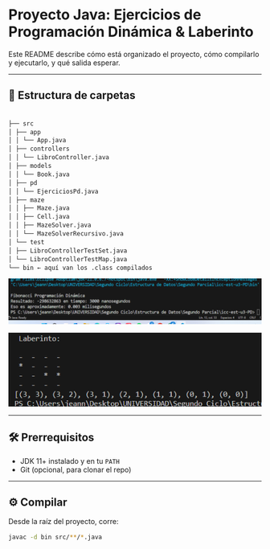 # Proyecto Java: Ejercicios de Programación Dinámica & Laberinto

Este README describe cómo está organizado el proyecto, cómo compilarlo y ejecutarlo, y qué salida esperar.

---

## 📂 Estructura de carpetas



```bash

├── src
│ ├── app
│ │ └── App.java
│ ├── controllers
│ │ └── LibroController.java
│ ├── models
│ │ └── Book.java
│ ├── pd
│ │ └── EjerciciosPd.java
│ ├── maze
│ │ ├── Maze.java
│ │ ├── Cell.java
│ │ ├── MazeSolver.java
│ │ └── MazeSolverRecursivo.java
│ └── test
│ ├── LibroControllerTestSet.java
│ └── LibroControllerTestMap.java
└── bin ← aquí van los .class compilados
```

![alt text](image.png)

![alt text](image-1.png)



---

## 🛠️ Prerrequisitos

- JDK 11+ instalado y en tu `PATH`
- Git (opcional, para clonar el repo)

---

## ⚙️ Compilar

Desde la raíz del proyecto, corre:

```bash
javac -d bin src/**/*.java
